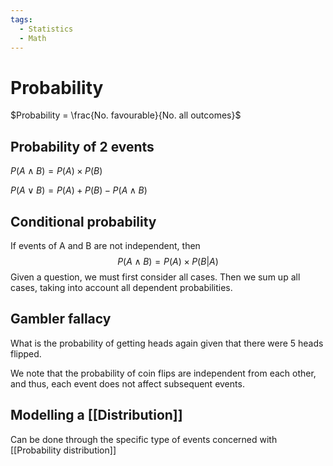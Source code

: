 ```yaml
---
tags:
  - Statistics
  - Math
---
```

# Probability

$Probability = \frac{No. favourable}{No. all outcomes}$

## Probability of 2 events

$P(A\land B)=P(A)\times P(B)$

$P(A\lor B)=P(A)+P(B)-P(A\land B)$

## Conditional probability

If events of A and B are not independent, then
$$P(A\land B)=P(A) \times P(B|A)$$
Given a question, we must first consider all cases. Then we sum up all cases, taking into account all dependent probabilities.

## Gambler fallacy

What is the probability of getting heads again given that there were 5 heads flipped.

We note that the probability of coin flips are independent from each other, and thus, each event does not affect subsequent events.

## Modelling a [[Distribution]]
Can be done through the specific type of events concerned with [[Probability distribution]]
